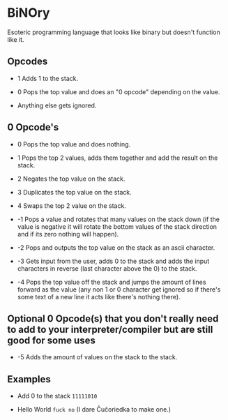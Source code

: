 # BiNOry
Esoteric programming language that looks like binary but doesn't function like it.



## Opcodes

- 1
Adds 1 to the stack.

- 0
Pops the top value and does an "0 opcode" depending on the value.

- Anything else gets ignored.



## 0 Opcode's

- 0
Pops the top value and does nothing.

- 1
Pops the top 2 values, adds them together and add the result on the stack.

- 2
Negates the top value on the stack.

- 3
Duplicates the top value on the stack.

- 4
Swaps the top 2 value on the stack.

- -1
Pops a value and rotates that many values on the stack down (if the value is negative it will rotate the bottom values of the stack direction and if its zero nothing will happen).

- -2
Pops and outputs the top value on the stack as an ascii character.
- -3
Gets input from the user, adds 0 to the stack and adds the input characters in reverse (last character above the 0) to the stack.

- -4
Pops the top value off the stack and jumps the amount of lines forward as the value (any non 1 or 0 character get ignored so if there's some text of a new line it acts like there's nothing there).


## Optional 0 Opcode(s) that you don't really need to add to your interpreter/compiler but are still good for some uses

- -5
Adds the amount of values on the stack to the stack.



## Examples

- Add 0 to the stack
  `11111010`

- Hello World
  `fuck no` (I dare Čučoriedka to make one.)

